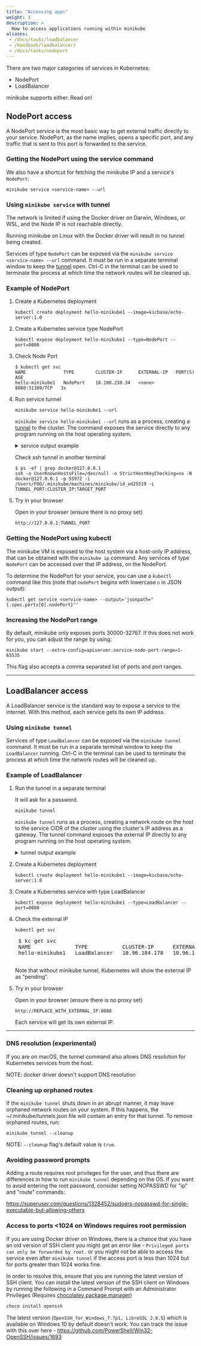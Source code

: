 ```yaml
---
title: "Accessing apps"
weight: 3
description: >
  How to access applications running within minikube
aliases:
 - /docs/tasks/loadbalancer
 - /Handbook/loadbalancer/
 - /docs/tasks/nodeport
---
```


There are two major categories of services in Kubernetes:

* NodePort
* LoadBalancer

minikube supports either. Read on!

## NodePort access

A NodePort service is the most basic way to get external traffic directly to your service. NodePort, as the name implies, opens a specific port, and any traffic that is sent to this port is forwarded to the service.

### Getting the NodePort using the service command

We also have a shortcut for fetching the minikube IP and a service's `NodePort`:

```shell
minikube service <service-name> --url
```

### Using `minikube service` with tunnel

The network is limited if using the Docker driver on Darwin, Windows, or WSL, and the Node IP is not reachable directly.

Running minikube on Linux with the Docker driver will result in no tunnel being created.

Services of type `NodePort` can be exposed via the `minikube service <service-name> --url` command. It must be run in a separate terminal window to keep the [tunnel](https://en.wikipedia.org/wiki/Port_forwarding#Local_port_forwarding) open. Ctrl-C in the terminal can be used to terminate the process at which time the network routes will be cleaned up.

### Example of NodePort

1. Create a Kubernetes deployment

    ```shell
    kubectl create deployment hello-minikube1 --image=kicbase/echo-server:1.0
    ```

2. Create a Kubernetes service type NodePort

    ```shell
    kubectl expose deployment hello-minikube1 --type=NodePort --port=8080
    ```

3. Check Node Port

    ```shell
    $ kubectl get svc
    NAME              TYPE        CLUSTER-IP      EXTERNAL-IP   PORT(S)          AGE
    hello-minikube1   NodePort    10.100.238.34   <none>        8080:31389/TCP   3s
    ```

4. Run service tunnel

    ```shell
    minikube service hello-minikube1 --url
    ```

    `minikube service hello-minikube1 --url` runs as a process, creating a [tunnel](https://en.wikipedia.org/wiki/Port_forwarding#Local_port_forwarding) to the cluster. The command exposes the service directly to any program running on the host operating system.

    <details>
    <summary>
    service output example
    </summary>
    <pre>
    $ minikube service hello-minikube1 --url
    http://127.0.0.1:57123
    ❗  Because you are using a Docker driver on darwin, the terminal needs to be open to run it.
    </pre>
    </details>

    Check ssh tunnel in another terminal

    ```shell
    $ ps -ef | grep docker@127.0.0.1
    ssh -o UserKnownHostsFile=/dev/null -o StrictHostKeyChecking=no -N docker@127.0.0.1 -p 55972 -i /Users/FOO/.minikube/machines/minikube/id_ed25519 -L TUNNEL_PORT:CLUSTER_IP:TARGET_PORT
    ```

5. Try in your browser

    Open in your browser (ensure there is no proxy set)

    ```shell
    http://127.0.0.1:TUNNEL_PORT
    ```

### Getting the NodePort using kubectl

The minikube VM is exposed to the host system via a host-only IP address, that can be obtained with the `minikube ip` command. Any services of type `NodePort` can be accessed over that IP address, on the NodePort.

To determine the NodePort for your service, you can use a `kubectl` command like this (note that `nodePort` begins with lowercase `n` in JSON output):

```shell
kubectl get service <service-name> --output='jsonpath="{.spec.ports[0].nodePort}"'
```

### Increasing the NodePort range

By default, minikube only exposes ports 30000-32767. If this does not work for you, you can adjust the range by using:

```shell
minikube start --extra-config=apiserver.service-node-port-range=1-65535
```

This flag also accepts a comma separated list of ports and port ranges.

----

## LoadBalancer access

A LoadBalancer service is the standard way to expose a service to the internet. With this method, each service gets its own IP address.

### Using `minikube tunnel`

Services of type `LoadBalancer` can be exposed via the `minikube tunnel` command. It must be run in a separate terminal window to keep the `LoadBalancer` running.  Ctrl-C in the terminal can be used to terminate the process at which time the network routes will be cleaned up.

### Example of LoadBalancer

1. Run the tunnel in a separate terminal

    It will ask for a password.

    ```shell
    minikube tunnel
    ```

    `minikube tunnel` runs as a process, creating a network route on the host to the service CIDR of the cluster using the cluster's IP address as a gateway.  The tunnel command exposes the external IP directly to any program running on the host operating system.

    <details>
    <summary>
    tunnel output example
    </summary>
    <pre>
    Password:
    Status:
    machine: minikube
    pid: 39087
    route: 10.96.0.0/12 -> 192.168.64.194
    minikube: Running
    services: [hello-minikube]
        errors:
      minikube: no errors
      router: no errors
      loadbalancer emulator: no errors
    ...
    ...
    ...
    </pre>
    </details>

2. Create a Kubernetes deployment

    ```shell
    kubectl create deployment hello-minikube1 --image=kicbase/echo-server:1.0
    ```

3. Create a Kubernetes service with type LoadBalancer

    ```shell
    kubectl expose deployment hello-minikube1 --type=LoadBalancer --port=8080
    ```

4. Check the external IP

    ```shell
    kubectl get svc
    ```
    <pre>
    $ kc get svc
    NAME              TYPE           CLUSTER-IP      EXTERNAL-IP     PORT(S)          AGE
    hello-minikube1   LoadBalancer   10.96.184.178   10.96.184.178   8080:30791/TCP   40s
    </pre>

    Note that without minikube tunnel, Kubernetes will show the external IP as "pending".

5. Try in your browser

    Open in your browser (ensure there is no proxy set)

    ```shell
    http://REPLACE_WITH_EXTERNAL_IP:8080
    ```

    Each service will get its own external IP.

----

### DNS resolution (experimental)

If you are on macOS, the tunnel command also allows DNS resolution for Kubernetes services from the host.

NOTE: docker driver doesn't support DNS resolution

### Cleaning up orphaned routes

If the `minikube tunnel` shuts down in an abrupt manner, it may leave orphaned network routes on your system. If this happens, the ~/.minikube/tunnels.json file will contain an entry for that tunnel. To remove orphaned routes, run:

````shell
minikube tunnel --cleanup
````

NOTE: `--cleanup` flag's default value is `true`.

### Avoiding password prompts

Adding a route requires root privileges for the user, and thus there are differences in how to run `minikube tunnel` depending on the OS. If you want to avoid entering the root password, consider setting NOPASSWD for "ip" and "route" commands:

<https://superuser.com/questions/1328452/sudoers-nopasswd-for-single-executable-but-allowing-others>

### Access to ports <1024 on Windows requires root permission

If you are using Docker driver on Windows, there is a chance that you have an old version of SSH client you might get an error like - `Privileged ports can only be forwarded by root.` or you might not be able to access the service even after `minikube tunnel` if the access port is less than 1024 but for ports greater than 1024 works fine.

In order to resolve this, ensure that you are running the latest version of SSH client. You can install the latest version of the SSH client on Windows by running the following in a Command Prompt with an Administrator Privileges (Requires [chocolatey package manager](https://chocolatey.org/install))
```cmd
choco install openssh
```
The latest version (`OpenSSH_for_Windows_7.7p1, LibreSSL 2.6.5`) which is available on Windows 10 by default doesn't work. You can track the issue with this over here - https://github.com/PowerShell/Win32-OpenSSH/issues/1693
